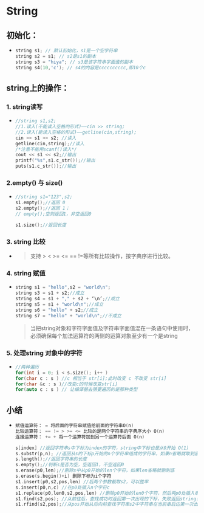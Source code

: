 # String

## 初始化：

- ```c++
  string s1; // 默认初始化，s1是一个空字符串
  string s2 = s1; // s2是s1的副本
  string s3 = "hiya"; // s3是该字符串字面值的副本
  string s4(10,'c'); // s4的内容是cccccccccc,即10个c
  ```

## string上的操作：

### 1. string读写

- ```c++
  //string s1,s2;
  //1.读入(不能读入空格的形式)——cin >> string;
  //2.读入(能读入空格的形式)——getline(cin,string);
  cin >> s1 >> s2; //读入
  getline(cin,string);//读入
  /*注意不能用scanf()读入*/
  cout << s1 << s2;//输出
  printf("%s",s1.c_str());//输出
  puts(s1.c_str());//输出
  
  ```

### 2.empty() 与 size()

- ```c++
  //string s1="123",s2;
  s1.empty();//返回 0
  s2.empty();//返回 1；
  // empty();空则返回1，非空返回0
  
  s1.size();//返回长度
  ```

### 3. string 比较

- > 支持 > < >= <= == !=等所有比较操作，按字典序进行比较。

### 4. string 赋值

- ```c++
  string s1 = "hello",s2 = "world\n";
  string s3 = s1 + s2;//成立
  string s4 = s1 + "," + s2 + ‘\n’;//成立
  string s5 = s1 + "world\n";//成立
  string s6 = "hello" + s2;//成立
  string s7 = "hello" + "world\n";//不成立
  
  ```

  > 当把string对象和字符字面值及字符串字面值混在一条语句中使用时，必须确保每个加法运算符的两侧的运算对象至少有一个是string

### 5. 处理string 对象中的字符

- ```c++
  //两种遍历
  for(int i = 0; i < s.size(); i++ )
  for(char c : s ) //c 相当于 str[i];此时改变 c 不改变 str[i]
  for(char &c : s )//改变c的时候改变str[i]
  for(auto c : s ) // 让编译器去猜要遍历的是那种类型
  ```


## 小结

- ```c++
  赋值运算符： = 将后面的字符串赋值给前面的字符串O(n)
  比较运算符： == != > >= <= 比较的是两个字符串的字典序大小 O(n)
  连接运算符： += + 将一个运算符加到另一个运算符后面 O(n)
  
  s[index] //返回字符串s中下标为index的字符，string中下标也是从0开始 O(1)
  s.substr(p,n); //返回从s的下标p开始的n个字符串组成的字符串，如果n省略就取到底O(n)
  s.length();//返回字符串的长度
  s.empty();//判断s是否为空，空返回1，不空返回0
  s.erase(p0,len);//删除s中从p0开始的len个字符，如果len省略就删到底
  s.erase(s.begin()+i) 删除下标为i个字符
  s1.insert(p0,s2,pos,len) //后两个参数截取s2，可以胜率
  s.insert(p0,n,c) //在p0处插入n个字符c
  s1.replace(p0,len0,s2,pos,len) //删除p0开始的len0个字符，然后再p0处插入串s2中从pos开始的len个字符，后两个参数可以深绿
  s1.find(s2,pos); //从前往后，查找成功时返回第一次出现的下标，失败返回string::npos的值(-1)
  s1.rfind(s2,pos);//从pos开始从后向前查找字符串s2中字符串在当前串后边第一次出现的下标
  ```

  
